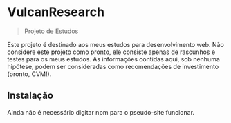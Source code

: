 # VulcanResearch
> Projeto de Estudos

Este projeto é destinado aos meus estudos para desenvolvimento web. Não considere este projeto como pronto, ele consiste apenas de rascunhos e testes para os meus estudos.
As informações contidas aqui, sob nenhuma hipótese, podem ser consideradas como recomendações de investimento (pronto, CVM!).

## Instalação

Ainda não é necessário digitar npm para o pseudo-site funcionar.
